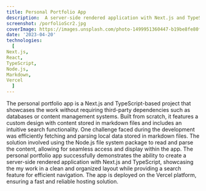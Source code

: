 ```yaml
---
title: Personal Portfolio App
description:  A server-side rendered application with Next.js and TypeScript.
screenshot: /porfolioScr2.jpg
coverImage: https://images.unsplash.com/photo-1499951360447-b19be8fe80f5?ixlib=rb-4.0.3&ixid=MnwxMjA3fDB8MHxzZWFyY2h8NXx8cG9ydGZvbGlvJTIwd2Vic2l0ZXxlbnwwfHwwfHw%3D&auto=format&fit=crop&w=500&q=60
date: '2023-04-20'
technologies:
  [
Next.js,
React,
TypeScript,
Node.js,
Markdown,
Vercel
  ]
---
```


The personal portfolio app is a Next.js and TypeScript-based project that showcases the work without requiring third-party dependencies such as databases or content management systems. Built from scratch, it features a custom design with content stored in markdown files and includes an intuitive search functionality. One challenge faced during the development was efficiently fetching and parsing local data stored in markdown files. The solution involved using the Node.js file system package to read and parse the content, allowing for seamless access and display within the app. The personal portfolio app successfully demonstrates the ability to create a server-side rendered application with Next.js and TypeScript, showcasing the my work in a clean and organized layout while providing a search feature for efficient navigation. The app is deployed on the Vercel platform, ensuring a fast and reliable hosting solution.
